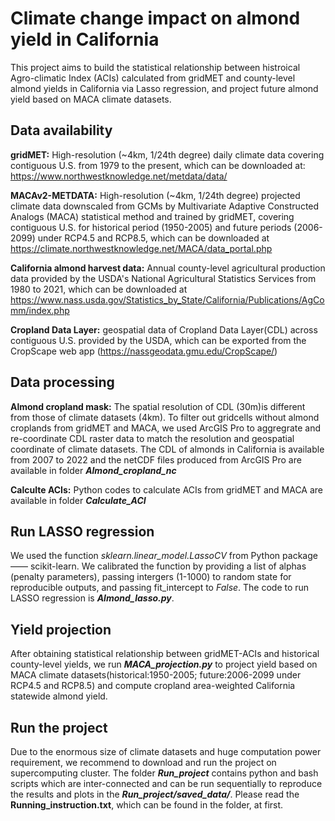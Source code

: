 # Climate change impact on almond yield in California

This project aims to build the statistical relationship between histroical Agro-climatic Index (ACIs) calculated from gridMET and county-level almond yields in California via Lasso regression, and project future almond yield based on MACA climate datasets. 

## Data availability
**gridMET:** High-resolution (~4km, 1/24th degree) daily climate data covering contiguous U.S. from 1979 to the present, 
which can be downloaded at: https://www.northwestknowledge.net/metdata/data/

**MACAv2-METDATA:** High-resolution (~4km, 1/24th degree) projected climate data downscaled from GCMs by Multivariate Adaptive Constructed Analogs (MACA)    statistical method and trained by gridMET, covering contiguous U.S. for historical period (1950-2005) and future periods (2006-2099)   under RCP4.5 and RCP8.5, which can be downloaded at https://climate.northwestknowledge.net/MACA/data_portal.php

**California almond harvest data:** Annual county-level agricultural production data provided by the USDA's National Agricultural Statistics Services from 1980 to 2021, which can be downloaded at https://www.nass.usda.gov/Statistics_by_State/California/Publications/AgComm/index.php

**Cropland Data Layer:** geospatial data of Cropland Data Layer(CDL) across contiguous U.S. provided by the USDA, which can be exported from the CropScape web app (https://nassgeodata.gmu.edu/CropScape/)


## Data processing
**Almond cropland mask:** The spatial resolution of CDL (30m)is different from those of climate datasets (4km). To filter out gridcells without almond croplands from gridMET and MACA, we used ArcGIS Pro to aggregrate and re-coordinate CDL raster data to match the resolution and geospatial coordinate of climate datasets. The CDL of almonds in California is available from 2007 to 2022 and the netCDF files produced from ArcGIS Pro are available in folder ***Almond_cropland_nc***

**Calculte ACIs:** Python codes to calculate ACIs from gridMET and MACA are available in folder ***Calculate_ACI***

## Run LASSO regression ##
We used the function *sklearn.linear_model.LassoCV*  from Python package —— scikit-learn. We calibrated the function by providing a list of alphas (penalty parameters), passing intergers (1-1000) to random state for reproducible outputs, and passing fit_intercept to *False*. The code to run LASSO regression is ***Almond_lasso.py***.

## Yield projection ##
After obtaining statistical relationship between gridMET-ACIs and historical county-level yields, we run ***MACA_projection.py*** to project yield based on MACA climate datasets(historical:1950-2005; future:2006-2099 under RCP4.5 and RCP8.5) and compute cropland area-weighted California statewide almond yield. 

## Run the project ##
Due to the enormous size of climate datasets and huge computation power requirement, we recommend to download and run the project on supercomputing cluster. The folder ***Run_project*** contains python and bash scripts which are inter-connected and can be run sequentially to reproduce the results and plots in the ***Run_project/saved_data/***. Please read the **Running_instruction.txt**, which can be found in the folder, at first.


